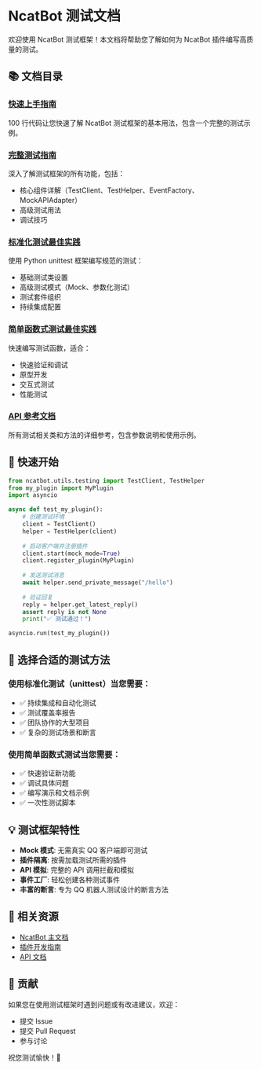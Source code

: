 # NcatBot 测试文档

欢迎使用 NcatBot 测试框架！本文档将帮助您了解如何为 NcatBot 插件编写高质量的测试。

## 📚 文档目录

### [快速上手指南](./quick-start.md)
100 行代码让您快速了解 NcatBot 测试框架的基本用法，包含一个完整的测试示例。

### [完整测试指南](./guide.md)
深入了解测试框架的所有功能，包括：
- 核心组件详解（TestClient、TestHelper、EventFactory、MockAPIAdapter）
- 高级测试用法
- 调试技巧

### [标准化测试最佳实践](./best-practice-unittest.md)
使用 Python unittest 框架编写规范的测试：
- 基础测试类设置
- 高级测试模式（Mock、参数化测试）
- 测试套件组织
- 持续集成配置

### [简单函数式测试最佳实践](./best-practice-simple.md)
快速编写测试函数，适合：
- 快速验证和调试
- 原型开发
- 交互式测试
- 性能测试

### [API 参考文档](./api-reference.md)
所有测试相关类和方法的详细参考，包含参数说明和使用示例。

## 🚀 快速开始

```python
from ncatbot.utils.testing import TestClient, TestHelper
from my_plugin import MyPlugin
import asyncio

async def test_my_plugin():
    # 创建测试环境
    client = TestClient()
    helper = TestHelper(client)
    
    # 启动客户端并注册插件
    client.start(mock_mode=True)
    client.register_plugin(MyPlugin)
    
    # 发送测试消息
    await helper.send_private_message("/hello")
    
    # 验证回复
    reply = helper.get_latest_reply()
    assert reply is not None
    print("✅ 测试通过！")

asyncio.run(test_my_plugin())
```

## 🎯 选择合适的测试方法

### 使用标准化测试（unittest）当您需要：
- ✅ 持续集成和自动化测试
- ✅ 测试覆盖率报告
- ✅ 团队协作的大型项目
- ✅ 复杂的测试场景和断言

### 使用简单函数式测试当您需要：
- ✅ 快速验证新功能
- ✅ 调试具体问题
- ✅ 编写演示和文档示例
- ✅ 一次性测试脚本

## 💡 测试框架特性

- **Mock 模式**: 无需真实 QQ 客户端即可测试
- **插件隔离**: 按需加载测试所需的插件
- **API 模拟**: 完整的 API 调用拦截和模拟
- **事件工厂**: 轻松创建各种测试事件
- **丰富的断言**: 专为 QQ 机器人测试设计的断言方法

## 📖 相关资源

- [NcatBot 主文档](../../README.md)
- [插件开发指南](../plugin-development/README.md)
- [API 文档](../api/README.md)

## 🤝 贡献

如果您在使用测试框架时遇到问题或有改进建议，欢迎：
- 提交 Issue
- 提交 Pull Request
- 参与讨论

祝您测试愉快！🎉
